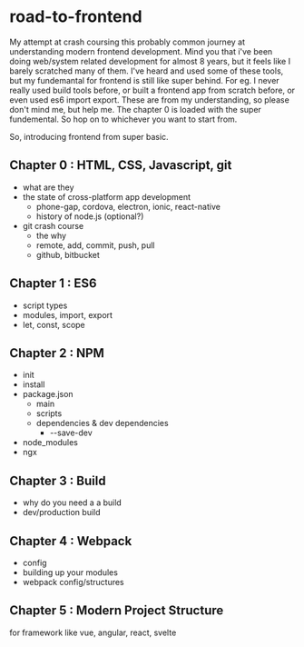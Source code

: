 # road-to-frontend
My attempt at crash coursing this probably common journey at understanding modern frontend development. Mind you that i've been doing web/system related development for almost 8 years, but it feels like I barely scratched many of them. I've heard and used some of these tools, but my fundemantal for frontend is still like super behind. For eg. I never really used build tools before, or built a frontend app from scratch before, or even used es6 import export. These are from my understanding, so please don't mind me, but help me. The chapter 0 is loaded with the super fundemental. So hop on to whichever you want to start from.

So, introducing frontend from super basic.

## Chapter 0 : HTML, CSS, Javascript, git
- what are they
- the state of cross-platform app development
  - phone-gap, cordova, electron, ionic, react-native
  - history of node.js (optional?)
- git crash course
  - the why
  - remote, add, commit, push, pull
  - github, bitbucket
## Chapter 1 : ES6
- script types
- modules, import, export
- let, const, scope
## Chapter 2 : NPM
- init
- install
- package.json
  - main
  - scripts
  - dependencies & dev dependencies
    - --save-dev
- node_modules
- ngx
## Chapter 3 : Build
- why do you need a a build
- dev/production build
## Chapter 4 : Webpack
- config
- building up your modules
- webpack config/structures
## Chapter 5 : Modern Project Structure
for framework like vue, angular, react, svelte

